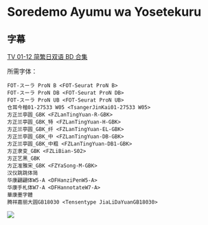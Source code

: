 # Soredemo Ayumu wa Yosetekuru

## 字幕

[TV 01-12 简繁日双语 BD 合集](https://github.com/Nekomoekissaten-SUB/Nekomoekissaten-Storage/releases/download/subtitles_pkg/Soreayu_BD_JPCH.7z)

所需字体：
```
FOT-スーラ ProN B <FOT-Seurat ProN B>
FOT-スーラ ProN DB <FOT-Seurat ProN DB>
FOT-スーラ ProN UB <FOT-Seurat ProN UB>
仓耳今楷01-27533 W05 <TsangerJinKai01-27533 W05>
方正兰亭圆_GBK <FZLanTingYuan-R-GBK>
方正兰亭圆_GBK_特 <FZLanTingYuan-H-GBK>
方正兰亭圆_GBK_纤 <FZLanTingYuan-EL-GBK>
方正兰亭圆_GBK_中 <FZLanTingYuan-DB-GBK>
方正兰亭圆_GBK_中粗 <FZLanTingYuan-DB1-GBK>
方正隶变_GBK <FZLiBian-S02>
方正艺黑_GBK
方正准雅宋_GBK <FZYaSong-M-GBK>
汉仪跳跳体简
华康翩翩体W5-A <DFHanziPenW5-A>
华康手札体W7-A <DFHannotateW7-A>
華康墨字體
腾祥嘉丽大圆GB18030 <Tensentype JiaLiDaYuanGB18030>
```

![](https://nekomoe.pages.dev/images/2022-07/soreayu.jpg)